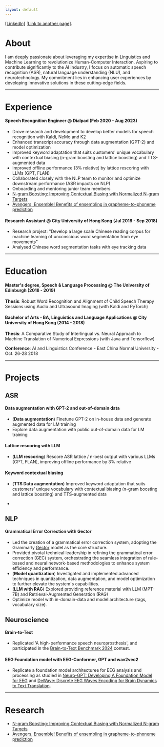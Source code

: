 ```yaml
---
layout: default
---
```


[[LinkedIn]](https://www.linkedin.com/in/wang-yau-li/) 
[[Link to another page]](./another-page.html).

# About

I am deeply passionate about leveraging my expertise in Linguistics and Machine Learning to revolutionize Human-Computer Interaction. Aspiring to contribute significantly to the AI industry, I focus on automatic speech recognition (ASR), natural language understanding (NLU), and neurotechnology. My commitment lies in enhancing user experiences by developing innovative solutions in these cutting-edge fields.

---

# Experience

#### Speech Recognition Engineer @ Dialpad (Feb 2020 - Aug 2023)

- Drove research and development to develop better models for speech recognition with Kaldi, NeMo and K2
- Enhanced transcript accuracy through data augmentation (GPT-2) and model optimization
- Improved keyword adaptation that suits customers' unique vocabulary with contextual biasing (n-gram boosting and lattice boosting) and TTS-augmented data
- Improved offline performance (3% relative) by lattice rescoring with LLMs (GPT, FLAN)
- Collaborated closely with the NLP team to monitor and optimize downstream performance (ASR impacts on NLP)
- Onboarding and mentoring junior team members
- [N-gram Boosting: Improving Contextual Biasing with Normalized N-gram Targets](https://arxiv.org/abs/2308.02092)
- [Avengers, Ensemble! Benefits of ensembling in grapheme-to-phoneme prediction](https://aclanthology.org/2021.sigmorphon-1.16v2.pdf)

#### Research Assistant @ City University of Hong Kong (Jul 2018 - Sep 2018)

- Research project: "Develop a large scale Chinese reading corpus for machine learning of unconscious word segmentation from eye movements"
- Analysed Chinese word segmentation tasks with eye tracking data

---

# Education

#### Master's degree, Speech & Language Processing @ The University of Edinburgh (2018 - 2019)

**Thesis**: Robust Word Recognition and Alignment of Child Speech Therapy Sessions using Audio and Ultrasound Imaging (with Kaldi and PyTorch)

#### Bachelor of Arts - BA, Linguistics and Language Applications @ City University of Hong Kong (2014 - 2018)

**Thesis**: A Comparative Study of Interlingual vs. Neural Approach to Machine Translation of Numerical Expressions (with Java and Tensorflow)

**Conference**: AI and Linguistics Conference - East China Normal University - Oct. 26-28 2018

---

# Projects

## ASR

#### Data augmentation with GPT-2 and out-of-domain data

- (**Data augmentation**) Finetune GPT-2 on in-house data and generate augmented data for LM training
- Explore data augmentation with public out-of-domain data for LM training

#### Lattice rescoring with LLM

- (**LLM rescoring**) Rescore ASR lattice / n-best output with various LLMs (GPT, FLAN), improving offline performance by 3% relative

#### Keyword contextual biasing

- (**TTS Data augmentation**) Improved keyword adaptation that suits customers' unique vocabulary with contextual biasing (n-gram boosting and lattice boosting) and TTS-augmented data

- 

## NLP

#### Grammatical Error Correction with Gector

- Led the creation of a grammatical error correction system, adopting the Grammarly [Gector](https://github.com/grammarly/gector) model as the core structure.
- Provided pivotal technical leadership in refining the grammatical error correction (GEC) system, orchestrating the seamless integration of rule-based and neural network-based methodologies to enhance system efficiency and performance.
- (**Model quantization**) Investigated and implemented advanced techniques in quantization, data augmentation, and model optimization to further elevate the system's capabilities.
- (**LLM with RAG**) Explored providing reference material with LLM (MPT-7B) and Retrieval-Augmented Generation (RAG)
- Optimize model with in-domain-data and model architecture (tags, vocabulary size).

## Neuroscience

#### Brain-to-Text

- Replicated 'A high-performance speech neuroprosthesis', and participated in the [Brain-to-Text Benchmark 2024](https://eval.ai/web/challenges/challenge-page/2099/overview) contest. 

#### EEG Foundation model with EEG-Conformer, GPT and wav2vec2

- Replicate a foundation model architecturee for EEG analysis and processing as studied in [Neuro-GPT: Developing A Foundation Model for EEG](https://arxiv.org/abs/2311.03764) and [DeWave: Discrete EEG Waves Encoding for Brain Dynamics to Text Translation](https://openreview.net/pdf?id=WaLI8slhLw).

---

# Research

- [N-gram Boosting: Improving Contextual Biasing with Normalized N-gram Targets](https://arxiv.org/abs/2308.02092)
- [Avengers, Ensemble! Benefits of ensembling in grapheme-to-phoneme prediction](https://aclanthology.org/2021.sigmorphon-1.16v2.pdf)

